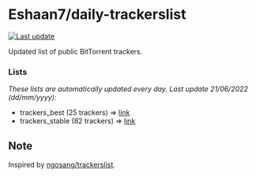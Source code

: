 
# Eshaan7/daily-trackerslist 

[![Last update](https://img.shields.io/badge/Last%20update-21/06/2022-blue.svg)](#)

Updated list of public BitTorrent trackers.

### Lists
*These lists are automatically updated every day. Last update 21/06/2022 (_dd/mm/yyyy_):*

* trackers_best (25 trackers) => [link](https://raw.githubusercontent.com/eshaan7/daily-trackerslist/master/trackers_best.txt)
* trackers_stable (82 trackers) => [link](https://raw.githubusercontent.com/eshaan7/daily-trackerslist/master/trackers_stable.txt)

## Note

Inspired by [ngosang/trackerslist](https://github.com/ngosang/trackerslist).
